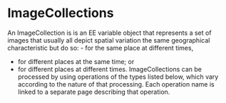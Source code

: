 # ImageCollections

An ImageCollection is is an EE variable object that represents a set of images that usually all depict spatial variation the same geographical characteristic but do so: 
	- for the same place at different times,
  - for different places at the same time; or
  - for different places at different times.
ImageCollections can be processed by using operations of the types listed below, which vary according to the nature of that processing.  Each operation name is linked to a separate page describing that operation.

